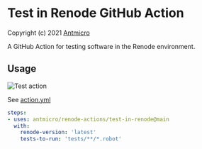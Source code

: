 # Test in Renode GitHub Action
Copyright (c) 2021 [Antmicro](https://www.antmicro.com)

A GitHub Action for testing software in the Renode environment.

## Usage

![Test action](https://github.com/antmicro/renode-actions/workflows/Test%20action/badge.svg)

See [action.yml](action.yml)

```yaml
steps:
- uses: antmicro/renode-actions/test-in-renode@main
  with:
    renode-version: 'latest'
    tests-to-run: 'tests/**/*.robot' 
```
